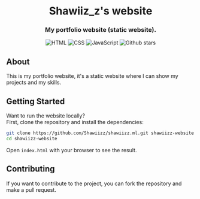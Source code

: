 <div align="center"> 
  <h1 align="center">Shawiiz_z's website</h1>

### My portfolio website (static website).
![HTML](https://img.shields.io/badge/HTML-5-orange?style=for-the-badge&logo=html5)
![CSS](https://img.shields.io/badge/CSS-3-blue?style=for-the-badge&logo=css3)
![JavaScript](https://img.shields.io/badge/JavaScript-ES6-yellow?style=for-the-badge&logo=javascript)
![Github stars](https://img.shields.io/github/stars/MohistMC/Website?style=for-the-badge)
</div>

## About

This is my portfolio website, it's a static website where I can show my projects and my skills.

## Getting Started

Want to run the website locally?   
First, clone the repository and install the dependencies:

```bash
git clone https://github.com/Shawiizz/shawiizz.ml.git shawiizz-website
cd shawiizz-website
```

Open `index.html` with your browser to see the result.

## Contributing

If you want to contribute to the project, you can fork the repository and make a pull request.